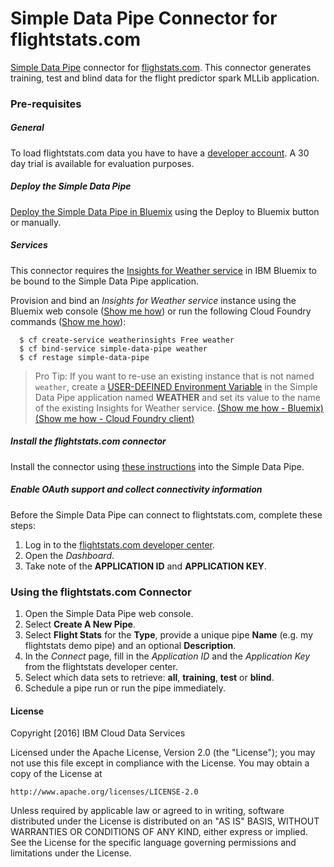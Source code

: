 
# Simple Data Pipe Connector for flightstats.com

[Simple Data Pipe](https://developer.ibm.com/clouddataservices/simple-data-pipe/) connector for [flighstats.com](http://www.flightstats.com/). This connector generates training, test and blind data for the flight predictor spark MLLib application.

### Pre-requisites

##### General 

To load flightstats.com data you have to have a <a href="https://developer.flightstats.com/">developer account</a>. A 30 day trial is available for evaluation purposes.

##### Deploy the Simple Data Pipe

  [Deploy the Simple Data Pipe in Bluemix](https://github.com/ibm-cds-labs/simple-data-pipe) using the Deploy to Bluemix button or manually.

##### Services

This connector requires the [Insights for Weather service](https://console.ng.bluemix.net/catalog/services/insights-for-weather/) in IBM Bluemix to be bound to the Simple Data Pipe application. 

Provision and bind an _Insights for Weather service_ instance using the Bluemix web console ([Show me how](https://github.com/ibm-cds-labs/simple-data-pipe/wiki/How-do-I-provision-and-bind-a-service-instance-in-Bluemix-using-the-Bluemix-web-console)) or run the following Cloud Foundry commands ([Show me how](https://github.com/ibm-cds-labs/simple-data-pipe/wiki/How-do-I-provision-and-bind-a-service-instance-in-Bluemix-using-the-Cloud-Foundry-command-line-client)):

````
  $ cf create-service weatherinsights Free weather
  $ cf bind-service simple-data-pipe weather
  $ cf restage simple-data-pipe
````

> Pro Tip: If you want to re-use an existing instance that is not named `weather`, create a [USER-DEFINED Environment Variable](https://www.ng.bluemix.net/docs/manageapps/depapps.html#ud_env) in the Simple Data Pipe application named __WEATHER__ and set its value to the name of the existing Insights for Weather service. [(Show me how - Bluemix)](https://github.com/ibm-cds-labs/simple-data-pipe/wiki/How-do-I-create-a-user-defined-environment-variable-in-Bluemix-using-the-Bluemix-web-console)
[(Show me how - Cloud Foundry client)](https://github.com/ibm-cds-labs/simple-data-pipe/wiki/How-Do-I--create-a-user-defined-environment-variable-in-Bluemix-using-the-Cloud-Foundry-command-line-client)


##### Install the flightstats.com connector

Install the connector using [these instructions](https://github.com/ibm-cds-labs/pipes/wiki/Installing-a-Simple-Data-Pipe-Connector) into the Simple Data Pipe. 

##### Enable OAuth support and collect connectivity information

Before the Simple Data Pipe can connect to flightstats.com, complete these steps:

1. Log in to the [flightstats.com developer center](https://developer.flightstats.com).
2. Open the  _Dashboard_. 
3. Take note of the __APPLICATION ID__ and __APPLICATION KEY__.

### Using the flightstats.com Connector 

1. Open the Simple Data Pipe web console.
2. Select __Create A New Pipe__.
3. Select __Flight Stats__ for the __Type__, provide a unique pipe __Name__ (e.g. my flightstats demo pipe) and an optional __Description__.
4. In the _Connect_ page, fill in the _Application ID_ and the _Application Key_ from the flightstats developer center.
5. Select which data sets to retrieve: __all__, __training__, __test__ or __blind__. 
6. Schedule a pipe run or run the pipe immediately.

#### License 

Copyright [2016] IBM Cloud Data Services

Licensed under the Apache License, Version 2.0 (the "License");
you may not use this file except in compliance with the License.
You may obtain a copy of the License at

    http://www.apache.org/licenses/LICENSE-2.0

Unless required by applicable law or agreed to in writing, software
distributed under the License is distributed on an "AS IS" BASIS,
WITHOUT WARRANTIES OR CONDITIONS OF ANY KIND, either express or implied.
See the License for the specific language governing permissions and
limitations under the License.
